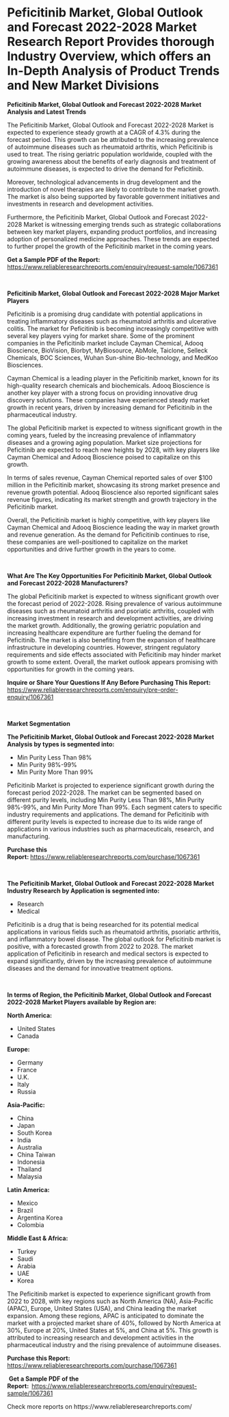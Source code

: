 <p><h1>Peficitinib Market, Global Outlook and Forecast 2022-2028 Market Research Report Provides thorough Industry Overview, which offers an In-Depth Analysis of Product Trends and New Market Divisions</h1></p><p><strong>Peficitinib Market, Global Outlook and Forecast 2022-2028 Market Analysis and Latest Trends</strong></p>
<p><p>The Peficitinib Market, Global Outlook and Forecast 2022-2028 Market is expected to experience steady growth at a CAGR of 4.3% during the forecast period. This growth can be attributed to the increasing prevalence of autoimmune diseases such as rheumatoid arthritis, which Peficitinib is used to treat. The rising geriatric population worldwide, coupled with the growing awareness about the benefits of early diagnosis and treatment of autoimmune diseases, is expected to drive the demand for Peficitinib.</p><p>Moreover, technological advancements in drug development and the introduction of novel therapies are likely to contribute to the market growth. The market is also being supported by favorable government initiatives and investments in research and development activities.</p><p>Furthermore, the Peficitinib Market, Global Outlook and Forecast 2022-2028 Market is witnessing emerging trends such as strategic collaborations between key market players, expanding product portfolios, and increasing adoption of personalized medicine approaches. These trends are expected to further propel the growth of the Peficitinib market in the coming years.</p></p>
<p><strong>Get a Sample PDF of the Report:&nbsp;</strong> <a href="https://www.reliableresearchreports.com/enquiry/request-sample/1067361">https://www.reliableresearchreports.com/enquiry/request-sample/1067361</a></p>
<p>&nbsp;</p>
<p><strong>Peficitinib Market, Global Outlook and Forecast 2022-2028 Major Market Players</strong></p>
<p><p>Peficitinib is a promising drug candidate with potential applications in treating inflammatory diseases such as rheumatoid arthritis and ulcerative colitis. The market for Peficitinib is becoming increasingly competitive with several key players vying for market share. Some of the prominent companies in the Peficitinib market include Cayman Chemical, Adooq Bioscience, BioVision, Biorbyt, MyBiosource, AbMole, Taiclone, Selleck Chemicals, BOC Sciences, Wuhan Sun-shine Bio-technology, and MedKoo Biosciences.</p><p>Cayman Chemical is a leading player in the Peficitinib market, known for its high-quality research chemicals and biochemicals. Adooq Bioscience is another key player with a strong focus on providing innovative drug discovery solutions. These companies have experienced steady market growth in recent years, driven by increasing demand for Peficitinib in the pharmaceutical industry.</p><p>The global Peficitinib market is expected to witness significant growth in the coming years, fueled by the increasing prevalence of inflammatory diseases and a growing aging population. Market size projections for Peficitinib are expected to reach new heights by 2028, with key players like Cayman Chemical and Adooq Bioscience poised to capitalize on this growth.</p><p>In terms of sales revenue, Cayman Chemical reported sales of over $100 million in the Peficitinib market, showcasing its strong market presence and revenue growth potential. Adooq Bioscience also reported significant sales revenue figures, indicating its market strength and growth trajectory in the Peficitinib market.</p><p>Overall, the Peficitinib market is highly competitive, with key players like Cayman Chemical and Adooq Bioscience leading the way in market growth and revenue generation. As the demand for Peficitinib continues to rise, these companies are well-positioned to capitalize on the market opportunities and drive further growth in the years to come.</p></p>
<p>&nbsp;</p>
<p><strong>What Are The Key Opportunities For Peficitinib Market, Global Outlook and Forecast 2022-2028 Manufacturers?</strong></p>
<p><p>The global Peficitinib market is expected to witness significant growth over the forecast period of 2022-2028. Rising prevalence of various autoimmune diseases such as rheumatoid arthritis and psoriatic arthritis, coupled with increasing investment in research and development activities, are driving the market growth. Additionally, the growing geriatric population and increasing healthcare expenditure are further fueling the demand for Peficitinib. The market is also benefiting from the expansion of healthcare infrastructure in developing countries. However, stringent regulatory requirements and side effects associated with Peficitinib may hinder market growth to some extent. Overall, the market outlook appears promising with opportunities for growth in the coming years.</p></p>
<p><strong>Inquire or Share Your Questions If Any Before Purchasing This Report:</strong> <a href="https://www.reliableresearchreports.com/enquiry/pre-order-enquiry/1067361">https://www.reliableresearchreports.com/enquiry/pre-order-enquiry/1067361</a></p>
<p>&nbsp;</p>
<p><strong>Market Segmentation</strong></p>
<p><strong>The Peficitinib Market, Global Outlook and Forecast 2022-2028 Market Analysis by types is segmented into:</strong></p>
<p><ul><li>Min Purity Less Than 98%</li><li>Min Purity 98%-99%</li><li>Min Purity More Than 99%</li></ul></p>
<p><p>Peficitinib Market is projected to experience significant growth during the forecast period 2022-2028. The market can be segmented based on different purity levels, including Min Purity Less Than 98%, Min Purity 98%-99%, and Min Purity More Than 99%. Each segment caters to specific industry requirements and applications. The demand for Peficitinib with different purity levels is expected to increase due to its wide range of applications in various industries such as pharmaceuticals, research, and manufacturing.</p></p>
<p><strong>Purchase this Report:&nbsp;</strong><a href="https://www.reliableresearchreports.com/purchase/1067361">https://www.reliableresearchreports.com/purchase/1067361</a></p>
<p>&nbsp;</p>
<p><strong>The Peficitinib Market, Global Outlook and Forecast 2022-2028 Market Industry Research by Application is segmented into:</strong></p>
<p><ul><li>Research</li><li>Medical</li></ul></p>
<p><p>Peficitinib is a drug that is being researched for its potential medical applications in various fields such as rheumatoid arthritis, psoriatic arthritis, and inflammatory bowel disease. The global outlook for Peficitinib market is positive, with a forecasted growth from 2022 to 2028. The market application of Peficitinib in research and medical sectors is expected to expand significantly, driven by the increasing prevalence of autoimmune diseases and the demand for innovative treatment options.</p></p>
<p>&nbsp;</p>
<p><strong>In terms of Region, the Peficitinib Market, Global Outlook and Forecast 2022-2028 Market Players available by Region are:</strong></p>
<p>
    <p> <strong> North America: </strong>
        <ul>
            <li>United States</li>
            <li>Canada</li>
        </ul>
        </p> 
    <p> <strong> Europe: </strong>
        <ul>
            <li>Germany</li>
            <li>France</li>
            <li>U.K.</li>
            <li>Italy</li>
            <li>Russia</li>
        </ul>
        </p> 
    <p> <strong> Asia-Pacific: </strong>
        <ul>
            <li>China</li>
            <li>Japan</li>
            <li>South Korea</li>
            <li>India</li>
            <li>Australia</li>
            <li>China Taiwan</li>
            <li>Indonesia</li>
            <li>Thailand</li>
            <li>Malaysia</li>
        </ul>
        </p> 
    <p> <strong> Latin America: </strong>
        <ul>
            <li>Mexico</li>
            <li>Brazil</li>
            <li>Argentina Korea</li>
            <li>Colombia</li>
        </ul>
        </p> 
    <p> <strong> Middle East & Africa: </strong>
        <ul>
            <li>Turkey</li>
            <li>Saudi</li>
            <li>Arabia</li>
            <li>UAE</li>
            <li>Korea</li>
        </ul>
    </p>
    </p>
<p><p>The Peficitinib market is expected to experience significant growth from 2022 to 2028, with key regions such as North America (NA), Asia-Pacific (APAC), Europe, United States (USA), and China leading the market expansion. Among these regions, APAC is anticipated to dominate the market with a projected market share of 40%, followed by North America at 30%, Europe at 20%, United States at 5%, and China at 5%. This growth is attributed to increasing research and development activities in the pharmaceutical industry and the rising prevalence of autoimmune diseases.</p></p>
<p><strong>Purchase this Report: </strong><a href="https://www.reliableresearchreports.com/purchase/1067361">https://www.reliableresearchreports.com/purchase/1067361</a></p>
<p>&nbsp;<strong>Get a Sample PDF of the Report:&nbsp;&nbsp;</strong><a href="https://www.reliableresearchreports.com/enquiry/request-sample/1067361">https://www.reliableresearchreports.com/enquiry/request-sample/1067361</a></p>
<p><strong></strong></p>
<p>Check more reports on https://www.reliableresearchreports.com/</p>